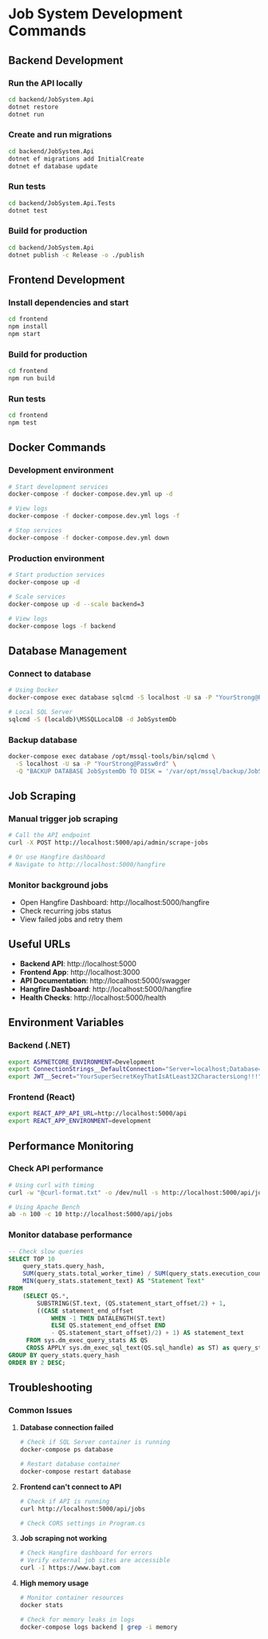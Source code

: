 # Job System Development Commands

## Backend Development

### Run the API locally
```bash
cd backend/JobSystem.Api
dotnet restore
dotnet run
```

### Create and run migrations
```bash
cd backend/JobSystem.Api
dotnet ef migrations add InitialCreate
dotnet ef database update
```

### Run tests
```bash
cd backend/JobSystem.Api.Tests
dotnet test
```

### Build for production
```bash
cd backend/JobSystem.Api
dotnet publish -c Release -o ./publish
```

## Frontend Development

### Install dependencies and start
```bash
cd frontend
npm install
npm start
```

### Build for production
```bash
cd frontend
npm run build
```

### Run tests
```bash
cd frontend
npm test
```

## Docker Commands

### Development environment
```bash
# Start development services
docker-compose -f docker-compose.dev.yml up -d

# View logs
docker-compose -f docker-compose.dev.yml logs -f

# Stop services
docker-compose -f docker-compose.dev.yml down
```

### Production environment
```bash
# Start production services
docker-compose up -d

# Scale services
docker-compose up -d --scale backend=3

# View logs
docker-compose logs -f backend
```

## Database Management

### Connect to database
```bash
# Using Docker
docker-compose exec database sqlcmd -S localhost -U sa -P "YourStrong@Passw0rd"

# Local SQL Server
sqlcmd -S (localdb)\MSSQLLocalDB -d JobSystemDb
```

### Backup database
```bash
docker-compose exec database /opt/mssql-tools/bin/sqlcmd \
  -S localhost -U sa -P "YourStrong@Passw0rd" \
  -Q "BACKUP DATABASE JobSystemDb TO DISK = '/var/opt/mssql/backup/JobSystem.bak'"
```

## Job Scraping

### Manual trigger job scraping
```bash
# Call the API endpoint
curl -X POST http://localhost:5000/api/admin/scrape-jobs

# Or use Hangfire dashboard
# Navigate to http://localhost:5000/hangfire
```

### Monitor background jobs
- Open Hangfire Dashboard: http://localhost:5000/hangfire
- Check recurring jobs status
- View failed jobs and retry them

## Useful URLs

- **Backend API**: http://localhost:5000
- **Frontend App**: http://localhost:3000
- **API Documentation**: http://localhost:5000/swagger
- **Hangfire Dashboard**: http://localhost:5000/hangfire
- **Health Checks**: http://localhost:5000/health

## Environment Variables

### Backend (.NET)
```bash
export ASPNETCORE_ENVIRONMENT=Development
export ConnectionStrings__DefaultConnection="Server=localhost;Database=JobSystemDb;Trusted_Connection=true;"
export JWT__Secret="YourSuperSecretKeyThatIsAtLeast32CharactersLong!!!"
```

### Frontend (React)
```bash
export REACT_APP_API_URL=http://localhost:5000/api
export REACT_APP_ENVIRONMENT=development
```

## Performance Monitoring

### Check API performance
```bash
# Using curl with timing
curl -w "@curl-format.txt" -o /dev/null -s http://localhost:5000/api/jobs

# Using Apache Bench
ab -n 100 -c 10 http://localhost:5000/api/jobs
```

### Monitor database performance
```sql
-- Check slow queries
SELECT TOP 10 
    query_stats.query_hash,
    SUM(query_stats.total_worker_time) / SUM(query_stats.execution_count) AS "Avg CPU Time",
    MIN(query_stats.statement_text) AS "Statement Text"
FROM 
    (SELECT QS.*, 
        SUBSTRING(ST.text, (QS.statement_start_offset/2) + 1,
        ((CASE statement_end_offset 
            WHEN -1 THEN DATALENGTH(ST.text)
            ELSE QS.statement_end_offset END 
            - QS.statement_start_offset)/2) + 1) AS statement_text
     FROM sys.dm_exec_query_stats AS QS
     CROSS APPLY sys.dm_exec_sql_text(QS.sql_handle) as ST) as query_stats
GROUP BY query_stats.query_hash
ORDER BY 2 DESC;
```

## Troubleshooting

### Common Issues

1. **Database connection failed**
   ```bash
   # Check if SQL Server container is running
   docker-compose ps database
   
   # Restart database container
   docker-compose restart database
   ```

2. **Frontend can't connect to API**
   ```bash
   # Check if API is running
   curl http://localhost:5000/api/jobs
   
   # Check CORS settings in Program.cs
   ```

3. **Job scraping not working**
   ```bash
   # Check Hangfire dashboard for errors
   # Verify external job sites are accessible
   curl -I https://www.bayt.com
   ```

4. **High memory usage**
   ```bash
   # Monitor container resources
   docker stats
   
   # Check for memory leaks in logs
   docker-compose logs backend | grep -i memory
   ```